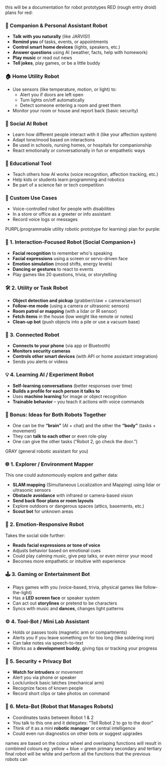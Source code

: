 this will be a documentation for robot prototypes
RED (rough entry droid)
plans for red: 

### 🤖 Companion & Personal Assistant Robot
- **Talk with you naturally** (like JARVIS!)
- **Remind you** of tasks, events, or appointments
- **Control smart home devices** (lights, speakers, etc.)
- **Answer questions** using AI (weather, facts, help with homework)
- **Play music** or read out news
- **Tell jokes**, play games, or be a little buddy

### 🏠 Home Utility Robot
- Use sensors (like temperature, motion, or light) to:
  - Alert you if doors are left open
  - Turn lights on/off automatically
  - Detect someone entering a room and greet them
- Monitor your room or house and report back (basic security)

### 💬 Social AI Robot
- Learn how different people interact with it (like your affection system)
- Adapt tone/mood based on interactions
- Be used in schools, nursing homes, or hospitals for companionship
- React emotionally or conversationally in fun or empathetic ways

### 🧠 Educational Tool
- Teach others how AI works (voice recognition, affection tracking, etc.)
- Help kids or students learn programming and robotics
- Be part of a science fair or tech competition

### 🤝 Custom Use Cases
- Voice-controlled robot for people with disabilities
- In a store or office as a greeter or info assistant
- Record voice logs or messages

      
PURPL(programmable utility robotic prototype for learning)
plan for purple:
  
### 🤝 1. **Interaction-Focused Robot (Social Companion+)**
- **Facial recognition** to remember who's speaking
- **Facial expressions** using a screen or servo-driven face
- **Emotion simulation** (mood shifts, energy levels)
- **Dancing or gestures** to react to events
- Play games like 20 questions, trivia, or storytelling


### 🛠️ 2. **Utility or Task Robot**
- **Object detection and pickup** (grabber/claw + camera/sensor)
- **Follow-me mode** (using a camera or ultrasonic sensors)
- **Room patrol or mapping** (with a lidar or IR sensor)
- **Fetch items** in the house (low weight like remote or notes)
- **Clean-up bot** (push objects into a pile or use a vacuum base)

### 📡 3. **Connected Robot**
- **Connects to your phone** (via app or Bluetooth)
- **Monitors security cameras**
- **Controls other smart devices** (with API or home assistant integration)
- Sends you alerts or videos

### 💡 4. **Learning AI / Experiment Robot**
- **Self-learning conversations** (better responses over time)
- **Builds a profile for each person it talks to**
- Uses **machine learning** for image or object recognition
- **Trainable behavior** – you teach it actions with voice commands

### 🔋 Bonus: Ideas for Both Robots Together
- One can be the **“brain”** (AI + chat) and the other the **“body”** (tasks + movement)
- They can **talk to each other** or even role-play
- One can give the other tasks (“Robot 2, go check the door.”)


GRAY (general robotic assistant for you)

### 🌐 1. **Explorer / Environment Mapper**
This one could autonomously explore and gather data:
- **SLAM mapping** (Simultaneous Localization and Mapping) using lidar or ultrasonic sensors
- **Obstacle avoidance** with infrared or camera-based vision
- **Send back floor plans or room layouts**
- Explore outdoors or dangerous spaces (attics, basements, etc.)
- **Scout bot** for unknown areas

### 🧠 2. **Emotion-Responsive Robot**
Takes the social side further:
- **Reads facial expressions or tone of voice**
- Adjusts behavior based on emotional cues
- Could play calming music, give pep talks, or even mirror your mood
- Becomes more empathetic or intuitive with experience

### 🕹️ 3. **Gaming or Entertainment Bot**
- Plays games with you (voice-based, trivia, physical games like follow-the-light)
- Has a **LED screen face** or speaker system
- Can act out **storylines** or pretend to be characters
- Syncs with music and **dances**, changes light patterns

### ⚙️ 4. **Tool-Bot / Mini Lab Assistant**
- Holds or passes tools (magnetic arm or compartments)
- Alerts you if you leave something on for too long (like soldering iron)
- Can take notes via speech-to-text
- Works as a **development buddy**, giving tips or tracking your progress

### 🔐 5. **Security + Privacy Bot**
- **Watch for intruders** or movement
- Alert you via phone or speaker
- Lock/unlock basic latches (mechanical arm)
- Recognize faces of known people
- Record short clips or take photos on command

### 🤖 6. **Meta-Bot (Robot that Manages Robots)**
- Coordinates tasks between Robot 1 & 2
- You talk to this one and it delegates: “Tell Robot 2 to go to the door”
- Think of it as a mini **robotic manager** or central intelligence
- Could even run diagnostics on other bots or suggest upgrades



























names are based on the colour wheel and overlaping functions will result in combined colours eg: yellow + blue = green
primary secondary and tertiary
final robot will be white and perform all the functions that the previous robots can
